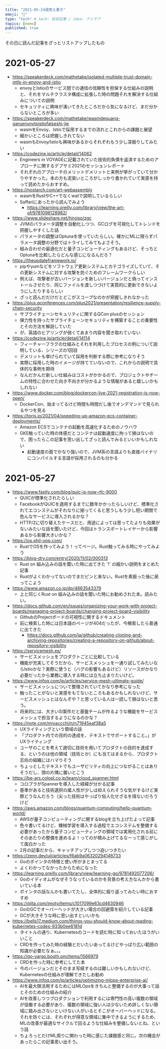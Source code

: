```yaml
---
title: "2021-05-24週覚え書き"
emoji: "📌"
type: "tech" # tech: 技術記事 / idea: アイデア
topics: [memo]
published: true
---
```


その日に読んだ記事をざっとリストアップしたもの

# 2021-05-27

* https://speakerdeck.com/mathetake/isolated-multiple-trust-domain-mtls-in-envoy-and-istio
  * envoyとIstioのサービス間での通信の信頼性を担保する仕組みの説明と、それをマルチクラスタ構成に拡張した時の問題それを解決する仕組みについての説明
  * セキュリティに興味が湧いてきたところだから気になるけど、まだ分からないところが多い
* https://speakerdeck.com/mathetake/wasmdeguang-garuenvoytoistiofalseshi-jie
  * wasmをEnvoy、Istioで採用するまでの流れとこれからの課題と展望
  * 細かいところは把握しきれてない
  * wasmもEnvoy/Istioも興味があるからそれぞれもう少し深掘りしてみたい
* https://codezine.jp/article/detail/14062
  * Engineers in VOYAGEに記載されていた技術的負債を返済するためのアプローチに関するデブサミ2021のセッションレポート
  * それぞれのアプローチのメリットデメリットと実例が挙がっていて分かりやすかった。本の方も泥臭いところがしっかり書かれていて実感を持って読めたからおすすめ。
* https://nostarch.com/art-webassembly
  * wasmをRustやC++でなくwatで説明しているらしい
  * Saffariにあったから読んでみよう
    * https://learning.oreilly.com/library/view/the-art-of/9781098128982/
* https://www.slideshare.net/hiroiso/zgc
  * JVMのパラメータ調整を自動化しつつ、GCログを可視化してトレンドを把握しやすくした話
  * パラメータの調整はOptunaを使っていたらしい。確かにMLに限らずパラメータ調整の分野ではトライしてみてもよさそう。
  * 組み合わせの最適化だと量子コンピューティングもあるけど、そっちとOptunaを比較したらどんな感じになるんだろ？
* https://theupdateframework.io/
  * pipやyumなどをソフトウェア更新システムとカテゴライズしていて、その更新システムに対する攻撃を防ぐためのフレームワークらしい
  * 例えば、攻撃者が古いバージョンを新しいバージョンだと偽ってインストールさせたり、同じファイルを渡しつづけて実質的に更新できないようにしたりするらしい
  * ざっと読んだだけだとどこがスコープなのかが把握しきれなかった
* https://plus.qconferences.com/plus2021/presentation/resilience-supply-chain-security
  * サプライチェーンセキュリティに関するQCon plusのセッション
  * 弾力性を持ったサプライチェーンセキュリティを構築することの重要性とその方法を解説していた
  * が、英語のヒアリングが弱くてあまり内容を聞き取れていない
* https://codezine.jp/article/detail/14114
  * フィーチャーフラグの仕組みとそれを利用したプロセスの例について説明している、シリーズの1回目
  * デメリットも挙げられていて採用を判断する際に参考になりそう
  * 実際に採用した時のイメージが持てていないので、これからの説明で具体的な事例を期待
  * なんだかんだ新しい仕組みはコストがかかるので、プロジェクトやチームの特性に合わせた向き不向きが分かるような情報があると嬉しいかもしれない
* https://www.docker.com/blog/dockercon-live-2021-registration-is-now-open/
  * DockerCon、始まってるけど時間も時間だし後でオンデマンドで見られるやつを見る
* https://toris.io/2021/04/speeding-up-amazon-ecs-container-deployments/
  * Amazon ECSでコンテナの起動を高速化するためのノウハウ
  * GKE触っていた時の体感だとコンテナは起動速度に拘って損はないので、困ったらこの記事を思い出してざっと読んでみるといいかもしれない
    * 起動速度の面でかなり強いので、JVM系の言語よりも直接バイナリにコンパイルする言語が採用されるのも分かる

# 2021-05-27

* https://www.fastly.com/blog/quic-is-now-rfc-9000
  * QUICが標準化されたらしい
  * FacebookがQUICを適用するまでに数年かかったらしいけど、標準化されてエコシステムがそれなりに揃ってくると思うしもう少し短い期間で色んなサービスに導入されるかな？
  * HTTP/2に切り替えたケースだと、用途によっては思ってたよりも効果がないみたいな話を聞いたけど、今回はトランスポートレイヤーから影響あるから影響大きいかな？
* https://os.phil-opp.com/
  * RustでOSを作ってみよう！ってページ。Rust触ってみる時にやってみよう
* https://blog-dry.com/entry/2020/11/02/000313
  * Rust on 組み込みの話を聞いた時に出てきた '!' の細かい説明をまとめた記事
  * Rustがよくわかってないのでまだピンと来ない。Rustを素振った後に戻ってこよう
* https://www.amazon.co.jp/dp/4863543379
  * 上と同じくRust on 組み込みの話を聞いた時にお勧めされた本。読みたい。
* https://docs.github.com/en/issues/organizing-your-work-with-project-boards/managing-project-boards/changing-project-board-visibility
  * GithubのProjectボードの可視性に関するドキュメント
  * 前に検索した時には日本語のページが404だったが、今検索したら普通に出てきた
    * https://docs.github.com/ja/github/creating-cloning-and-archiving-repositories/creating-a-repository-on-github/about-repository-visibility
* https://servicemesh.es/
  * サービスメッシュをプロダクトごとに比較している
  * 機能が充実してそうだから、サービスメッシュを一通り試してみたいならIstioかな？実際に使うと（バグの影響もあるけど）リソースがかなり必要だったから業務に導入する時には立ち止まりたいけど。
* https://www.infoq.com/jp/articles/service-mesh-ultimate-guide/
  * サービスメッシュについて整理されていてかなり参考になった
  * 触ったことがないと実感をもてないところもあるかもしれないけど、サービスメッシュとはなんぞや？と思っている人は一読して損はないと思う。
  * 将来的には、大きいSI案件だと基盤チームが作るような機能をサービスメッシュで担当するようになるのかな？
* https://note.com/miyaccchi/n/n71945eaf38a5
  * UXライティングという領域の話
  * 「プロダクト内での目的の達成を、テキストでサポートすること。」がUXライティング
  * ユーザのことを考えて適切に技術を用いてプロダクトの目的を達成する、というのは他の領域（技術とか）にも当てはまるから、プロダクト志向の組織にはハマりそう
  * ちょっとしたテキストでもユーザビリティの向上につながることはありそうだし、頭の片隅に置いとこう
* https://be-ars.colopl.co.jp/team/cloud_spanner.html
  * コロプラがSpannerを導入した経緯が分かる記事
  * 基準があると技術選択の属人性が少しは抑えられそうな気がするけど実際どうなんだろう（尖った技術はやっぱり俗人化せざるを得ないだろうけど
* https://aws.amazon.com/blogs/quantum-computing/hello-quantum-world/
  * AWSが量子コンピューティングに関するblogを立ち上げたよって記事
  * 色々書いてるけど、機械学習を導入する過程でエコシステムを整備する必要があったから量子コンピューティングの領域では実用化される前にそのあたりの整備を進めるよ！ってのが積み上げてるなーって感じがして面白かった
  * 2月の記事だから、キャッチアップしつつ追いつきたい
* https://zenn.dev/uji/articles/f6ab9a06320294146733
  * Goのポインタの特徴と使い所がまとまってる
  * よくわかってなかったからためになった
* https://learning.oreilly.com/library/view/learning-go/9781492077206/
  * Goのイディオムがなぜそうなっているのかを背景の考え方なんかから書いている本
  * ポインタの話なんかも書いてたし、全体的に振り返ってみたい時におすすめ
* https://qiita.com/imoty/items/c1017099e63cd4630946
  * GoのGCでオーバーヘッドが大きい場合の回避策を紹介している記事
  * GCが大きそうな時に思い出すといいかも
* https://bells17.medium.com/things-you-should-know-about-reading-kubernetes-codes-933b0ee6181d
  * タイトルの通り、Kubernetesのコードを読む時に知っておいたほうがいいこと
  * CRDを作ってみた時の経験とだいたいあってるけどやっぱり広い範囲の知識が必要だなぁ。。。
* https://go-vargo.booth.pm/items/1566979
  * CRDを作った時に参考にしてた本
  * 今のバージョンだとそのまま写経するのは難しいかもしれないけど、Kubernetesの仕組みが理解できたしお勧め
* https://www.infoq.com/jp/articles/optimizing-mlops-enterprise-ai/
  * AIを最大限活用するためにはMLOpsをきちんと整備するのが大事って話とそのための仕組みの紹介
  * AIを改善しつつプロダクションで利用するには専門性の高い複数の領域が協働する必要があり、複数の領域に強い人は少ないため詳しくない領域に踏み出さないといけない人がいるとそこがオーバーヘッドになる。それを防ぐには、それぞれが得意な領域に集中できるようにするため、MLの改善が最適なサイクルで回るような仕組みを整備しないとね、という話
  * ちょろっとだけML周りに関わった時に感じた課題感と同じ。次の機会があったらこの記事思い出そう。

